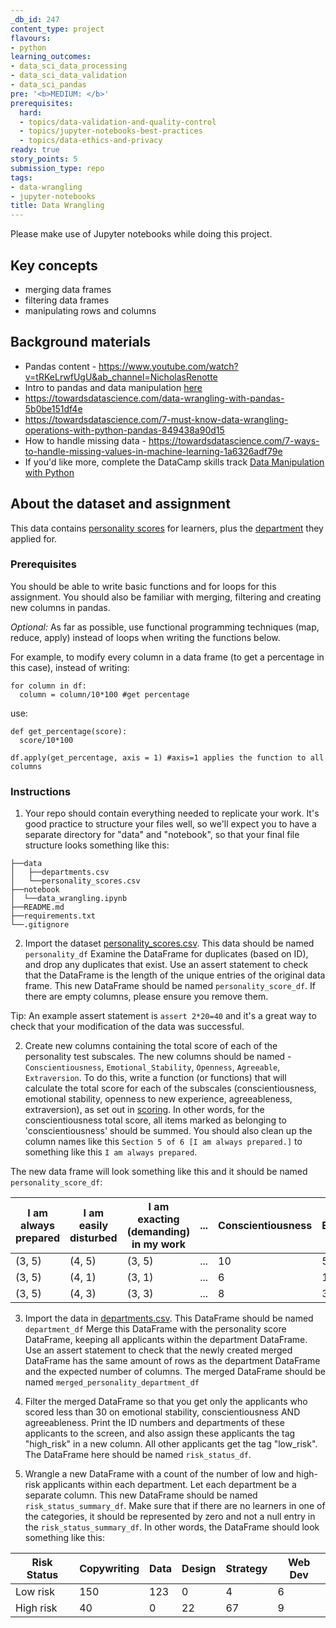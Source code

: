 ```yaml
---
_db_id: 247
content_type: project
flavours:
- python
learning_outcomes:
- data_sci_data_processing
- data_sci_data_validation
- data_sci_pandas
pre: '<b>MEDIUM: </b>'
prerequisites:
  hard:
  - topics/data-validation-and-quality-control
  - topics/jupyter-notebooks-best-practices
  - topics/data-ethics-and-privacy
ready: true
story_points: 5
submission_type: repo
tags:
- data-wrangling
- jupyter-notebooks
title: Data Wrangling
---
```


Please make use of Jupyter notebooks while doing this project.
## Key concepts

- merging data frames
- filtering data frames
- manipulating rows and columns

## Background materials

- Pandas content - https://www.youtube.com/watch?v=tRKeLrwfUgU&ab_channel=NicholasRenotte 
- Intro to pandas and data manipulation [here](https://www.kaggle.com/learn/pandas)
- https://towardsdatascience.com/data-wrangling-with-pandas-5b0be151df4e
- https://towardsdatascience.com/7-must-know-data-wrangling-operations-with-python-pandas-849438a90d15
- How to handle missing data - https://towardsdatascience.com/7-ways-to-handle-missing-values-in-machine-learning-1a6326adf79e
- If you'd like more, complete the DataCamp skills track [Data Manipulation with Python](https://www.datacamp.com/tracks/data-manipulation-with-python)

## About the dataset and assignment

This data contains [personality scores](personality_scores.csv) for learners, plus the [department](departments.csv) they applied for.

### Prerequisites

You should be able to write basic functions and for loops for this assignment. You should also be familiar with merging, filtering and creating new columns in pandas.

_Optional:_
As far as possible, use functional programming techniques (map, reduce, apply) instead of loops when writing the functions below.

For example, to modify every column in a data frame (to get a percentage in this case), instead of writing:

```
for column in df:
  column = column/10*100 #get percentage
```

use:

```
def get_percentage(score):
  score/10*100

df.apply(get_percentage, axis = 1) #axis=1 applies the function to all columns
```

### Instructions

1. Your repo should contain everything needed to replicate your work. It's good practice to structure your files well, so we'll expect you to have a separate directory for "data" and "notebook", so that your final file structure looks something like this: 

```
├──data
│   ├──departments.csv
│   └──personality_scores.csv 
├──notebook
│  └──data_wrangling.ipynb
├──README.md
├──requirements.txt
└──.gitignore 
```
2. Import the dataset [personality_scores.csv](personality_scores.csv). This data should be named `personality_df` Examine the DataFrame for duplicates (based on ID), and drop any duplicates that exist. Use an assert statement to check that the DataFrame is the length of the unique entries of the original data frame. This new DataFrame should be named `personality_score_df`. If there are empty columns, please ensure you remove them.

Tip: An example assert statement is `assert 2*20=40` and it's a great way to check that your modification of the data was successful.

2. Create new columns containing the total score of each of the personality test subscales. The new columns should be named - `Conscientiousness`, `Emotional_Stability`, `Openness`, `Agreeable`, `Extraversion`. To do this, write a function (or functions) that will calculate the total score for each of the subscales (conscientiousness, emotional stability, openness to new experience, agreeableness, extraversion), as set out in [scoring](scoring.txt). In other words, for the conscientiousness total score, all items marked as belonging to 'conscientiousness' should be summed. You should also clean up the column names like this `Section 5 of 6 [I am always prepared.]` to something like this `I am always prepared`.

The new data frame will look something like this and it should be named `personality_score_df`:

| I am always prepared | I am easily disturbed | I am exacting (demanding) in my work | ... | Conscientiousness | Emotional_Stability |
| -------------------- | --------------------- | ------------------------------------ | --- | ----------------- | ------------------- |
| (3, 5)               | (4, 5)                | (3, 5)                               | ... | 10                | 5                   |
| (3, 5)               | (4, 1)                | (3, 1)                               | ... | 6                 | 1                   |
| (3, 5)               | (4, 3)                | (3, 3)                               | ... | 8                 | 3                   |

3. Import the data in [departments.csv](departments.csv). This DataFrame should be named `department_df` Merge this DataFrame with the personality score DataFrame, keeping all applicants within the department DataFrame. Use an assert statement to check that the newly created merged DataFrame has the same amount of rows as the department DataFrame and the expected number of columns. The merged DataFrame should be named `merged_personality_department_df`

4. Filter the merged DataFrame so that you get only the applicants who scored less than 30 on emotional stability, conscientiousness AND agreeableness. Print the ID numbers and departments of these applicants to the screen, and also assign these applicants the tag "high_risk" in a new column. All other applicants get the tag "low_risk". The DataFrame here should be named `risk_status_df`.

5. Wrangle a new DataFrame with a count of the number of low and high-risk applicants within each department. Let each department be a separate column. This new DataFrame should be named `risk_status_summary_df`. Make sure that if there are no learners in one of the categories, it should be represented by zero and not a null entry in the `risk_status_summary_df`. In other words, the DataFrame should look something like this:

| Risk Status  | Copywriting | Data | Design | Strategy  |  Web Dev |
| ------------ | ----------  | ---- | ------ | -------   | -------- |
| Low risk     | 150         | 123  | 0      | 4         | 6        |
| High risk    | 40          | 0    | 22     | 67        | 9        |
